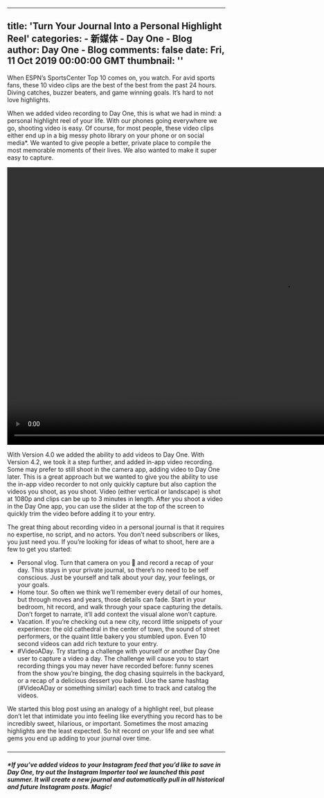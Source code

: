
---
title: 'Turn Your Journal Into a Personal Highlight Reel'
categories: 
    - 新媒体
    - Day One - Blog
author: Day One - Blog
comments: false
date: Fri, 11 Oct 2019 00:00:00 GMT
thumbnail: ''
---

<div>   
<p>When ESPN’s SportsCenter Top 10 comes on, you watch. For avid sports fans, these 10 video clips are the best of the best from the past 24 hours. Diving catches, buzzer beaters, and game winning goals. It’s hard to not love highlights.</p><p>When we added video recording to Day One, this is what we had in mind: a personal highlight reel of your life. With our phones going everywhere we go, shooting video is easy. Of course, for most people, these video clips either end up in a big messy photo library on your phone or on social media*. We wanted to give people a better, private place to compile the most memorable moments of their lives. We also wanted to make it super easy to capture.</p><p><span><video controls src="https://media.graphcms.com/C5mKXja2QYi3bijuhsJG" width="1280"></video></span><span></span></p><p>With Version 4.0 we added the ability to add videos to Day One. With Version 4.2, we took it a step further, and added in-app video recording. Some may prefer to still shoot in the camera app, adding video to Day One later. This is a great approach but we wanted to give you the ability to use the in-app video recorder to not only quickly capture but also caption the videos you shoot, as you shoot. Video (either vertical or landscape) is shot at 1080p and clips can be up to 3 minutes in length. After you shoot a video in the Day One app, you can use the slider at the top of the screen to quickly trim the video before adding it to your entry.</p><p>The great thing about recording video in a personal journal is that it requires no expertise, no script, and no actors. You don’t need subscribers or likes, you just need you. If you’re looking for ideas of what to shoot, here are a few to get you started:</p><ul><li>Personal vlog. Turn that camera on you 🤳 and record a recap of your day. This stays in your private journal, so there’s no need to be self conscious. Just be yourself and talk about your day, your feelings, or your goals.</li><li>Home tour. So often we think we’ll remember every detail of our homes, but through moves and years, those details can fade. Start in your bedroom, hit record, and walk through your space capturing the details. Don’t forget to narrate, it’ll add context the visual alone won’t capture.</li><li>Vacation. If you’re checking out a new city, record little snippets of your experience: the old cathedral in the center of town, the sound of street performers, or the quaint little bakery you stumbled upon. Even 10 second videos can add rich texture to your entry.</li><li>#<!-- -->VideoADay. Try starting a challenge with yourself or another Day One user to capture a video a day. The challenge will cause you to start recording things you may never have recorded before: funny scenes from the show you’re binging, the dog chasing squirrels in the backyard, or a recap of a delicious dessert you baked. Use the same hashtag (#VideoADay or something similar) each time to track and catalog the videos.</li></ul><p>We started this blog post using an analogy of a highlight reel, but please don’t let that intimidate you into feeling like everything you record has to be incredibly sweet, hilarious, or important. Sometimes the most amazing highlights are the least expected. So hit record on your life and see what gems you end up adding to your journal over time.</p><h5></h5><hr><h5>*<!-- -->If you’ve added videos to your Instagram feed that you’d like to save in Day One, try out the Instagram Importer tool we launched this past summer. It will create a new journal and automatically pull in all historical and future Instagram posts. Magic!</h5>  
</div>
            